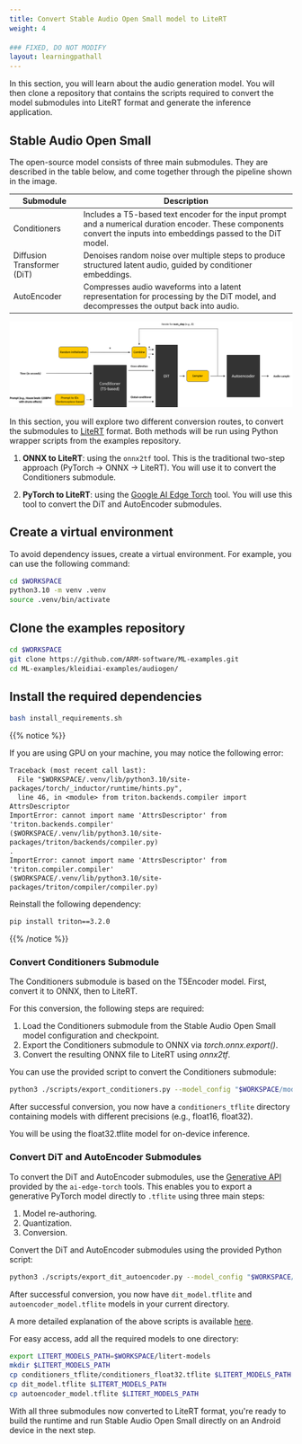 ```yaml
---
title: Convert Stable Audio Open Small model to LiteRT
weight: 4

### FIXED, DO NOT MODIFY
layout: learningpathall
---
```

In this section, you will learn about the audio generation model. You will then clone a repository that contains the scripts required to convert the model submodules into LiteRT format and generate the inference application.

## Stable Audio Open Small

The open-source model consists of three main submodules. They are described in the table below, and come together through the pipeline shown in the image.

|Submodule|Description|
|------|------|
|Conditioners| Includes a T5-based text encoder for the input prompt and a numerical duration encoder. These components convert the inputs into embeddings passed to the DiT model. |
|Diffusion Transformer (DiT)| Denoises random noise over multiple steps to produce structured latent audio, guided by conditioner embeddings. |
|AutoEncoder| Compresses audio waveforms into a latent representation for processing by the DiT model, and decompresses the output back into audio. |


![Model structure#center](./model.png)

In this section, you will explore two different conversion routes, to convert the submodules to [LiteRT](https://ai.google.dev/edge/litert) format. Both methods will be run using Python wrapper scripts from the examples repository.

1. **ONNX to LiteRT**: using the `onnx2tf` tool. This is the traditional two-step approach (PyTorch -> ONNX -> LiteRT). You will use it to convert the Conditioners submodule.

2. **PyTorch to LiteRT**: using the [Google AI Edge Torch](https://developers.googleblog.com/en/ai-edge-torch-high-performance-inference-of-pytorch-models-on-mobile-devices/) tool. You will use this tool to convert the DiT and AutoEncoder submodules.


## Create a virtual environment

To avoid dependency issues, create a virtual environment. For example, you can use the following command:

```bash
cd $WORKSPACE
python3.10 -m venv .venv
source .venv/bin/activate
```

## Clone the examples repository

```bash
cd $WORKSPACE
git clone https://github.com/ARM-software/ML-examples.git
cd ML-examples/kleidiai-examples/audiogen/
```

## Install the required dependencies

```bash
bash install_requirements.sh
```

{{% notice %}}

If you are using GPU on your machine, you may notice the following error:
```text
Traceback (most recent call last):
  File "$WORKSPACE/.venv/lib/python3.10/site-packages/torch/_inductor/runtime/hints.py",
  line 46, in <module> from triton.backends.compiler import AttrsDescriptor
ImportError: cannot import name 'AttrsDescriptor' from 'triton.backends.compiler'
($WORKSPACE/.venv/lib/python3.10/site-packages/triton/backends/compiler.py)
.
ImportError: cannot import name 'AttrsDescriptor' from 'triton.compiler.compiler'
($WORKSPACE/.venv/lib/python3.10/site-packages/triton/compiler/compiler.py)
```

Reinstall the following dependency:
```bash
pip install triton==3.2.0
```

{{% /notice %}}

### Convert Conditioners Submodule

The Conditioners submodule is based on the T5Encoder model. First, convert it to ONNX, then to LiteRT.

For this conversion, the following steps are required:
1. Load the Conditioners submodule from the Stable Audio Open Small model configuration and checkpoint.
2. Export the Conditioners submodule to ONNX via *torch.onnx.export()*.
3. Convert the resulting ONNX file to LiteRT using *onnx2tf*.

You can use the provided script to convert the Conditioners submodule:

```bash
python3 ./scripts/export_conditioners.py --model_config "$WORKSPACE/model_config.json" --ckpt_path "$WORKSPACE/model.ckpt"
```

After successful conversion, you now have a `conditioners_tflite` directory containing models with different precisions (e.g., float16, float32).

You will be using the float32.tflite model for on-device inference.

### Convert DiT and AutoEncoder Submodules

To convert the DiT and AutoEncoder submodules, use the [Generative API](https://github.com/google-ai-edge/ai-edge-torch/tree/main/ai_edge_torch/generative/) provided by the `ai-edge-torch` tools. This enables you to export a generative PyTorch model directly to `.tflite` using three main steps:

1. Model re-authoring.
2. Quantization.
3. Conversion.

Convert the DiT and AutoEncoder submodules using the provided Python script:

```bash
python3 ./scripts/export_dit_autoencoder.py --model_config "$WORKSPACE/model_config.json" --ckpt_path "$WORKSPACE/model.ckpt"
```

After successful conversion, you now have `dit_model.tflite` and `autoencoder_model.tflite` models in your current directory.

A more detailed explanation of the above scripts is available [here](https://github.com/ARM-software/ML-examples/blob/main/kleidiai-examples/audiogen/scripts/README.md).

For easy access, add all the required models to one directory:

```bash
export LITERT_MODELS_PATH=$WORKSPACE/litert-models
mkdir $LITERT_MODELS_PATH
cp conditioners_tflite/conditioners_float32.tflite $LITERT_MODELS_PATH
cp dit_model.tflite $LITERT_MODELS_PATH
cp autoencoder_model.tflite $LITERT_MODELS_PATH
```

With all three submodules now converted to LiteRT format, you're ready to build the runtime and run Stable Audio Open Small directly on an Android device in the next step.









